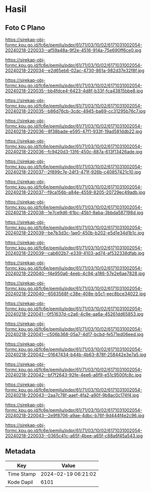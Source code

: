 # Hasil

## Foto C Plano

https://sirekap-obj-formc.kpu.go.id/fc6e/pemilu/pdpr/61/71/03/10/02/6171031002054-20240218-220033--af59a48a-9f2e-4516-914a-75e690ff6ce0.jpg

https://sirekap-obj-formc.kpu.go.id/fc6e/pemilu/pdpr/61/71/03/10/02/6171031002054-20240218-220034--e2d65eb6-02ac-4730-861a-982d37e32f8f.jpg

https://sirekap-obj-formc.kpu.go.id/fc6e/pemilu/pdpr/61/71/03/10/02/6171031002054-20240218-220035--bb4fdce4-6423-4d8f-b33f-fca43815bbe8.jpg

https://sirekap-obj-formc.kpu.go.id/fc6e/pemilu/pdpr/61/71/03/10/02/6171031002054-20240218-220035--b86d76cb-3cdc-4945-ba69-cc31295b76c7.jpg

https://sirekap-obj-formc.kpu.go.id/fc6e/pemilu/pdpr/61/71/03/10/02/6171031002054-20240218-220036--8f38bade-e595-47f1-933f-19ad581ddb22.jpg

https://sirekap-obj-formc.kpu.go.id/fc6e/pemilu/pdpr/61/71/03/10/02/6171031002054-20240218-220036--fc9420d3-13f6-450c-887a-613f13426ade.jpg

https://sirekap-obj-formc.kpu.go.id/fc6e/pemilu/pdpr/61/71/03/10/02/6171031002054-20240218-220037--2f899c7e-24f3-471f-926b-c40857421c10.jpg

https://sirekap-obj-formc.kpu.go.id/fc6e/pemilu/pdpr/61/71/03/10/02/6171031002054-20240218-220037--f9ca156b-a84e-4559-8205-20729ec49adb.jpg

https://sirekap-obj-formc.kpu.go.id/fc6e/pemilu/pdpr/61/71/03/10/02/6171031002054-20240218-220038--1e7ce9d6-61bc-45b1-8aba-3bbda587198d.jpg

https://sirekap-obj-formc.kpu.go.id/fc6e/pemilu/pdpr/61/71/03/10/02/6171031002054-20240218-220039--be7b3d3c-1ae0-450b-b202-e5d1e34d1b1c.jpg

https://sirekap-obj-formc.kpu.go.id/fc6e/pemilu/pdpr/61/71/03/10/02/6171031002054-20240218-220039--cab602b7-e339-4103-ad74-af532338dfab.jpg

https://sirekap-obj-formc.kpu.go.id/fc6e/pemilu/pdpr/61/71/03/10/02/6171031002054-20240218-220040--f4e950a6-4eeb-4c94-a186-57e2e6ae7828.jpg

https://sirekap-obj-formc.kpu.go.id/fc6e/pemilu/pdpr/61/71/03/10/02/6171031002054-20240218-220040--6563568f-c38e-408e-b5c1-eec8bce34022.jpg

https://sirekap-obj-formc.kpu.go.id/fc6e/pemilu/pdpr/61/71/03/10/02/6171031002054-20240218-220041--0f51637d-c2a6-4c9e-aa6a-45261dd65853.jpg

https://sirekap-obj-formc.kpu.go.id/fc6e/pemilu/pdpr/61/71/03/10/02/6171031002054-20240218-220041--c506b368-05a7-4d17-bcbd-fe571ed06eed.jpg

https://sirekap-obj-formc.kpu.go.id/fc6e/pemilu/pdpr/61/71/03/10/02/6171031002054-20240218-220042--01647434-b44b-4b63-878f-258442e3e7a5.jpg

https://sirekap-obj-formc.kpu.go.id/fc6e/pemilu/pdpr/61/71/03/10/02/6171031002054-20240218-220042--bf7f2643-92fe-4ee6-a6f9-e51c9500fc8c.jpg

https://sirekap-obj-formc.kpu.go.id/fc6e/pemilu/pdpr/61/71/03/10/02/6171031002054-20240218-220043--2aa7c78f-aaef-4fa2-a90f-9b8ac0c174f4.jpg

https://sirekap-obj-formc.kpu.go.id/fc6e/pemilu/pdpr/61/71/03/10/02/6171031002054-20240218-220043--2e9f8706-a9ae-4dbc-b76f-9d444f4e2c96.jpg

https://sirekap-obj-formc.kpu.go.id/fc6e/pemilu/pdpr/61/71/03/10/02/6171031002054-20240218-220033--0365c41c-a65f-4bee-a65f-c88a6f45a543.jpg


## Metadata

| Key        | Value               |
| ---------- | ------------------- |
| Time Stamp | 2024-02-19 06:21:02 |
| Kode Dapil | 6101                |



